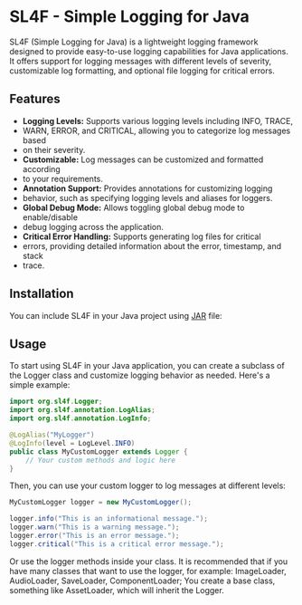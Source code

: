 # SL4F - Simple Logging for Java

SL4F (Simple Logging for Java) is a lightweight logging framework designed 
to provide easy-to-use logging capabilities for Java applications. It 
offers support for logging messages with different levels of severity, 
customizable log formatting, and optional file logging for critical errors.

## Features

- **Logging Levels:** Supports various logging levels including INFO, TRACE, 
- WARN, ERROR, and CRITICAL, allowing you to categorize log messages based 
- on their severity.
- **Customizable:** Log messages can be customized and formatted according 
- to your requirements.
- **Annotation Support:** Provides annotations for customizing logging 
- behavior, such as specifying logging levels and aliases for loggers.
- **Global Debug Mode:** Allows toggling global debug mode to enable/disable 
- debug logging across the application.
- **Critical Error Handling:** Supports generating log files for critical 
- errors, providing detailed information about the error, timestamp, and stack 
- trace.

## Installation

You can include SL4F in your Java project
using [JAR](https://github.com/Vitorhenriquesilvadesa/SL4J/releases/tag/Release) file:


## Usage
To start using SL4F in your Java application, you can create a subclass of 
the Logger class and customize logging behavior as needed. Here's a simple 
example:

```java
import org.sl4f.Logger;
import org.sl4f.annotation.LogAlias;
import org.sl4f.annotation.LogInfo;

@LogAlias("MyLogger")
@LogInfo(level = LogLevel.INFO)
public class MyCustomLogger extends Logger {
    // Your custom methods and logic here
}
```

Then, you can use your custom logger to log messages at different levels:

```java
MyCustomLogger logger = new MyCustomLogger();

logger.info("This is an informational message.");
logger.warn("This is a warning message.");
logger.error("This is an error message.");
logger.critical("This is a critical error message.");
```

Or use the logger methods inside your class. It is recommended that if you 
have many classes that want to use the logger, for example: ImageLoader, 
AudioLoader, SaveLoader, ComponentLoader; You create a base class, something 
like AssetLoader, which will inherit the Logger.